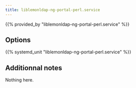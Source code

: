 ```yaml
---
title: liblemonldap-ng-portal-perl.service
---
```


{{% provided_by "liblemonldap-ng-portal-perl.service" %}}

## Options

{{% systemd_unit "liblemonldap-ng-portal-perl.service" %}}

## Additionnal notes

Nothing here.